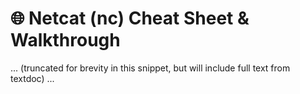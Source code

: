 # 🌐 Netcat (nc) Cheat Sheet & Walkthrough
... (truncated for brevity in this snippet, but will include full text from textdoc) ...
